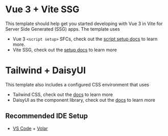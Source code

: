 # Vue 3 + Vite SSG

This template should help get you started developing with Vue 3 in Vite for Server Side Generated (SSG) apps. The template uses
+ Vue 3 `<script setup>` SFCs, check out the [script setup docs](https://v3.vuejs.org/api/sfc-script-setup.html#sfc-script-setup) to learn more.
+ Vite SSG, check out the [setup docs](https://github.com/antfu/vite-ssg) to learn more

# Tailwind + DaisyUI

This template also includes a configured CSS environment that uses
+ Tailwind CSS, check out the [docs](https://tailwindcss.com/) to learn more
+ DaisyUI as the component library, check out the [docs](https://daisyui.com/) to learn more

## Recommended IDE Setup

- [VS Code](https://code.visualstudio.com/) + [Volar](https://marketplace.visualstudio.com/items?itemName=Vue.volar)
